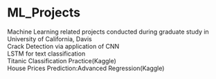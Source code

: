 # ML_Projects
Machine Learning related projects conducted during graduate study in University of California, Davis</br>
Crack Detection via application of CNN</br>
LSTM for text classification</br>
Titanic Classification Practice(Kaggle)</br>
House Prices Prediction:Advanced Regression(Kaggle)</br>

